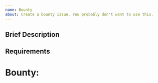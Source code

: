 ```yaml
---
name: Bounty
about: Create a bounty issue. You probably don't want to use this.
---
```

<!-- Do NOT use this template if you are not authorized. -->
<!-- Write **BELOW** The Headers and **ABOVE** The comments else it may not be viewable -->
## Brief Description

<!-- A bullet point list might work here -->
## Requirements

<!-- Add the bounty value below. Additionally consider adding a justification for why you have set the bounty to this value -->
# Bounty:
